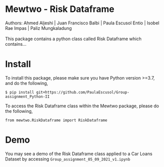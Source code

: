# Mewtwo - Risk Dataframe
Authors: Ahmed Aljeshi | Juan Francisco Balbi | Paula Escusol Entio | Isobel Rae Impas | Paliz Mungkaladung
<br>
<br>This package contains a python class called Risk Dataframe which contains...

# Install
To install this package, please make sure you have Python version >=3.7, and do the following,
```
$ pip install git+https://github.com/PaulaEscusol/Group-assignment_Python-II
```
To access the Risk Dataframe class within the Mewtwo package, please do the following,
```
from mewtwo.RiskDataframe import RiskDataframe
```

# Demo
You may see a demo of the Risk Dataframe class applied to a Car Loans Dataset by accessing ```Group_assignment_05_09_2021_v1.ipynb```

